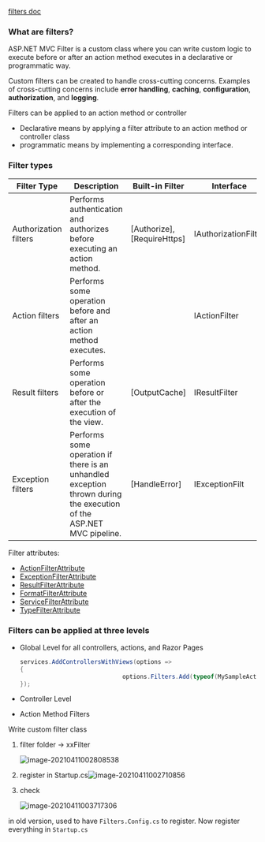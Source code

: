 [filters doc](https://docs.microsoft.com/en-us/aspnet/core/mvc/controllers/filters?view=aspnetcore-5.0)

### What are filters?

ASP.NET MVC Filter is a custom class where you can write custom logic to execute before or after an action method executes in a declarative or programmatic way. 

Custom filters can be created to handle cross-cutting concerns. Examples of cross-cutting concerns include **error handling**, **caching**, **configuration**, **authorization**, and **logging**.

Filters can be applied to an action method or controller

- Declarative means by applying a filter attribute to an action method or controller class 
- programmatic means by implementing a corresponding interface.



### Filter types

| **Filter Type**       | **Description**                                              | **Built-in Filter**         | **Interface**        |
| --------------------- | ------------------------------------------------------------ | --------------------------- | -------------------- |
| Authorization filters | Performs authentication and authorizes before executing an action method. | [Authorize], [RequireHttps] | IAuthorizationFilter |
| Action filters        | Performs some operation before and after an action method executes. |                             | IActionFilter        |
| Result filters        | Performs some operation before or after the execution of the view. | [OutputCache]               | IResultFilter        |
| Exception filters     | Performs some operation if there is an unhandled exception thrown during the execution of the ASP.NET MVC pipeline. | [HandleError]               | IExceptionFilt       |

Filter attributes:

- [ActionFilterAttribute](https://docs.microsoft.com/en-us/dotnet/api/microsoft.aspnetcore.mvc.filters.actionfilterattribute)
- [ExceptionFilterAttribute](https://docs.microsoft.com/en-us/dotnet/api/microsoft.aspnetcore.mvc.filters.exceptionfilterattribute)
- [ResultFilterAttribute](https://docs.microsoft.com/en-us/dotnet/api/microsoft.aspnetcore.mvc.filters.resultfilterattribute)
- [FormatFilterAttribute](https://docs.microsoft.com/en-us/dotnet/api/microsoft.aspnetcore.mvc.formatfilterattribute)
- [ServiceFilterAttribute](https://docs.microsoft.com/en-us/dotnet/api/microsoft.aspnetcore.mvc.servicefilterattribute)
- [TypeFilterAttribute](https://docs.microsoft.com/en-us/dotnet/api/microsoft.aspnetcore.mvc.typefilterattribute)



### Filters can be applied at three levels

- Global Level for all controllers, actions, and Razor Pages 

  ```c#
  services.AddControllersWithViews(options =>
  {
                               options.Filters.Add(typeof(MySampleActionFilter));
  });
  ```

  

- Controller Level

- Action Method Filters



Write custom filter class

1. filter folder -> xxFilter

   ![image-20210411002808538](../../../../../../../../Desktop/ShareToMac/code-workspace/typora/antra/resources/image-20210411002808538.png)

2. register in Startup.cs![image-20210411002710856](../../../../../../../../Desktop/ShareToMac/code-workspace/typora/antra/resources/image-20210411002710856.png)

3. check 

   ![image-20210411003717306](../../../../../../../../Desktop/ShareToMac/code-workspace/typora/antra/resources/image-20210411003717306.png)





in old version, used to have `Filters.Config.cs`  to register. Now register everything in `Startup.cs`

